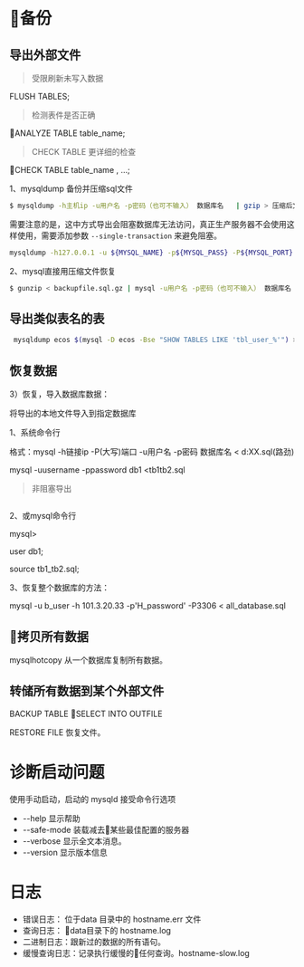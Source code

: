 # 备份

## 导出外部文件

> 受限刷新未写入数据

FLUSH TABLES;

> 检测表件是否正确

ANALYZE TABLE table_name;

> CHECK TABLE 更详细的检查

CHECK TABLE table_name , ...;


1、mysqldump 备份并压缩sql文件

```bash
$ mysqldump -h主机ip -u用户名 -p密码（也可不输入） 数据库名   | gzip > 压缩后文件位置
```

需要注意的是，这中方式导出会阻塞数据库无法访问，真正生产服务器不会使用这样使用，需要添加参数 `--single-transaction` 来避免阻塞。

```bash
mysqldump -h127.0.0.1 -u ${MYSQL_NAME} -p${MYSQL_PASS} -P${MYSQL_PORT} --single-transaction ${DATABASE_NAME} ${DATABASE_TABLE} | gzip -9 > ${REMOTE_DIR}/${MYSQL_BACKUP_FILE_NAME}"
```

2、mysql直接用压缩文件恢复

```bash
$ gunzip < backupfile.sql.gz | mysql -u用户名 -p密码（也可不输入） 数据库名
```

## 导出类似表名的表

```bash
 mysqldump ecos $(mysql -D ecos -Bse "SHOW TABLES LIKE 'tbl_user_%'") > /data/tbl_user_alltables.sql
```

## 恢复数据

3）恢复，导入数据库数据：

将导出的本地文件导入到指定数据库

1、系统命令行

格式：mysql -h链接ip -P(大写)端口 -u用户名 -p密码 数据库名 < d:XX.sql(路劲)

mysql -uusername -ppassword db1 <tb1tb2.sql

> 非阻塞导出

```

```

2、或mysql命令行

mysql>

user db1;

source tb1_tb2.sql;

3、恢复整个数据库的方法：

mysql -u  b_user -h 101.3.20.33 -p'H_password' -P3306   < all_database.sql

## 拷贝所有数据

mysqlhotcopy 从一个数据库复制所有数据。


## 转储所有数据到某个外部文件

BACKUP TABLE
SELECT INTO OUTFILE

RESTORE FILE 恢复文件。


# 诊断启动问题

使用手动启动，启动的 mysqld 接受命令行选项

- --help 显示帮助
- --safe-mode 装载减去某些最佳配置的服务器
- --verbose 显示全文本消息。
- --version 显示版本信息

# 日志

- 错误日志： 位于data 目录中的 hostname.err 文件
- 查询日志： data目录下的 hostname.log
- 二进制日志：跟新过的数据的所有语句。
- 缓慢查询日志：记录执行缓慢的任何查询。hostname-slow.log
